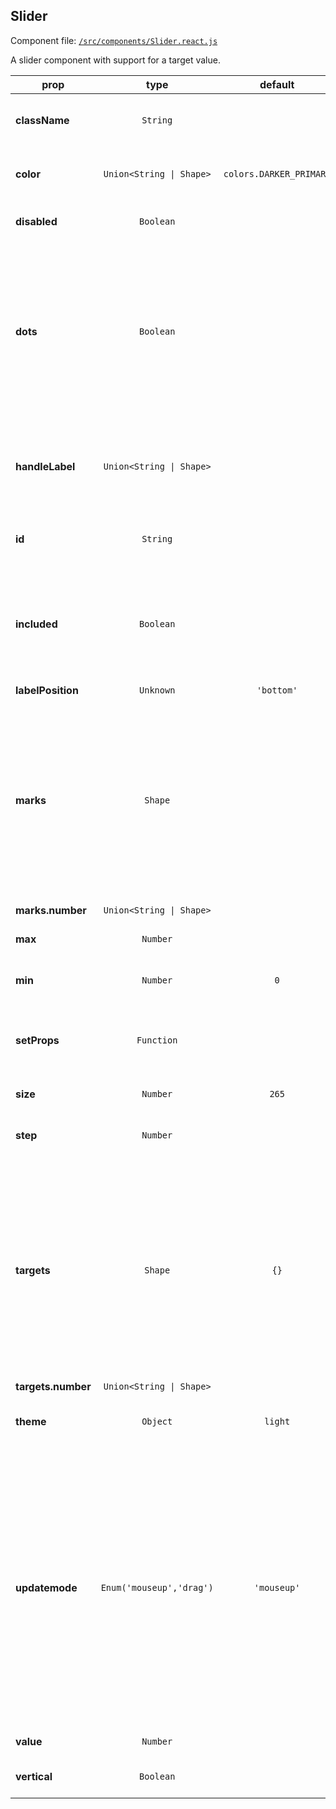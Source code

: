 
## Slider

Component file: [`/src/components/Slider.react.js`](/src/components/Slider.react.js)

A slider component with support for
a target value.

prop | type | default | description
---- | :----: | :-------: | -----------
**className** | `String` |  | Additional CSS class for the root DOM node.
**color** | `Union<String \| Shape>` | `colors.DARKER_PRIMARY` | Color configuration for the slider's track.
**disabled** | `Boolean` |  | If true, the handles can't be moved.
**dots** | `Boolean` |  | When the step value is greater than 1, you can set the dots to true if you want to render the slider with dots.  Note: dots are disabled automatically when using color.ranges
**handleLabel** | `Union<String \| Shape>` |  | Configuration of the slider handle's label. Passing falsy value will disable the label.
**id** | `String` |  | The ID used to identify this component in Dash callbacks
**included** | `Boolean` |  | If the value is true, it means a continuous value is included. Otherwise, it is an independent value.
**labelPosition** | `Unknown` | `'bottom'` | 
**marks** | `Shape` |  | Marks on the slider. The key determines the position, and the value determines what will show. If you want to set the style of a specific mark point, the value should be an object which contains style and label properties.
**marks.number** | `Union<String \| Shape>` |  | 
**max** | `Number` |  | Maximum allowed value of the slider.
**min** | `Number` | `0` | Minimum allowed value of the slider.
**setProps** | `Function` |  | Dash-assigned callback that gets fired when the value changes.
**size** | `Number` | `265` | Size of the slider in pixels.
**step** | `Number` |  | Value by which increments or decrements are made.
**targets** | `Shape` | `{}` | Targets on the slider. The key determines the position, and the value determines what will show. If you want to set the style of a specific target point, the value should be an object which contains style and label properties.
**targets.number** | `Union<String \| Shape>` |  | 
**theme** | `Object` | `light` | Theme configuration to be set by a ThemeProvider
**updatemode** | `Enum('mouseup','drag')` | `'mouseup'` | Determines when the component should update its value. If `mouseup`, then the slider will only trigger its value when the user has finished dragging the slider. If `drag`, then the slider will update its value continuously as it is being dragged. Only use `drag` if your updates are fast.
**value** | `Number` |  | The value of the input.
**vertical** | `Boolean` |  | If true, the slider will be vertical.
